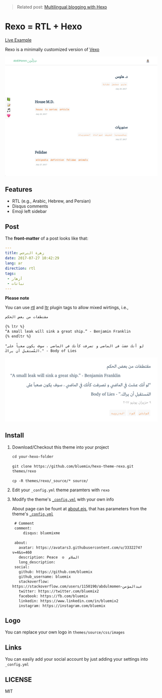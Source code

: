 > Related post: [Multilingual blogging with Hexo](http://bluemix.me/en/2017/multilingual-blogging-with-Hexo/)

# Rexo = RTL + Hexo 
[Live Example](https://bluemix.github.io/)



Rexo is a minimally customized version of [Vexo](https://github.com/yanm1ng/hexo-theme-vexo)

  ![screenshot](screenshot.png)


## Features

* RTL (e.g., Arabic, Hebrew, and Persian)
* Disqus comments
* Emoji left sidebar



## Post

The **front-matter** of a post looks like that:

```yaml
---
title: زهرة النرجس
date: 2017-07-27 10:42:29
lang: ar
direction: rtl
tags:
 - أزهار
 - نباتات
---
```

  **Please note**
  
  You can use [rtl](https://github.com/bluemix/hexo-tag-rtl) and [ltr](https://github.com/bluemix/hexo-tag-ltr) plugin tags to allow mixed wirtings, i.e.,
```
مقتطفات من بعض الحكم

{% ltr %}
“A small leak will sink a great ship.” - Benjamin Franklin
{% endltr %}

"لو أنك عشتَ في الماضي و تصرفت كأنك في الماضي ، سوف يكون صعباً على المُستقبلِ أن يراكَ." - Body of Lies

```

  ![mixied-writigs](mixed-writings.png)
## Install

1. Download/Checkout this theme into your project

   ```
   cd your-hexo-folder

   git clone https://github.com/bluemix/hexo-theme-rexo.git themes/rexo

   cp -R themes/rexo/_source/* source/
   ```

2. Edit your `_config.yml` theme paramters with `rexo`
3. Modify the theme's [`_config.yml`](/_config.yml) with your own info

    About page can be fount at [about.ejs](/layout/about.ejs), that has parameters from
    the theme's [`_config.yml`](/_config.yml) 

   ```
    # Comment
    comment:
        disqus: bluemixme

    about: 
      avatar: https://avatars3.githubusercontent.com/u/3332274?v=4&s=460
      description: Peace  ☮️  السلام 
      long_description:
    social:
      github: https://github.com/bluemix
      github_username: bluemix
      stackoverflow: https://stackoverflow.com/users/1150190/abdulmomen-عبدالمؤمن
      twitter: https://twitter.com/bluemix2
      facebook: https://fb.com/bluemix
      linkedin: https://www.linkedin.com/in/bluemix2
      instagram: https://instagram.com/bluemix
   ```

## Logo
You can replace your own logo in `themes/source/css/images` 

## Links

You can easily add your social account by just adding your settings into `_config.yml`



## LICENSE
MIT